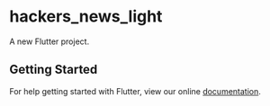 # hackers_news_light

A new Flutter project.

## Getting Started

For help getting started with Flutter, view our online
[documentation](https://flutter.io/).
